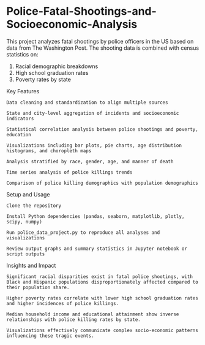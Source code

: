 # Police-Fatal-Shootings-and-Socioeconomic-Analysis
This project analyzes fatal shootings by police officers in the US based on data from The Washington Post. The shooting data is combined with census statistics on: 
1) Racial demographic breakdowns
2) High school graduation rates
3) Poverty rates by state
   
Key Features

    Data cleaning and standardization to align multiple sources

    State and city-level aggregation of incidents and socioeconomic indicators

    Statistical correlation analysis between police shootings and poverty, education

    Visualizations including bar plots, pie charts, age distribution histograms, and choropleth maps

    Analysis stratified by race, gender, age, and manner of death

    Time series analysis of police killings trends

    Comparison of police killing demographics with population demographics
    

Setup and Usage

    Clone the repository

    Install Python dependencies (pandas, seaborn, matplotlib, plotly, scipy, numpy)

    Run police_data_project.py to reproduce all analyses and visualizations

    Review output graphs and summary statistics in Jupyter notebook or script outputs


  Insights and Impact

    Significant racial disparities exist in fatal police shootings, with Black and Hispanic populations disproportionately affected compared to their population share.

    Higher poverty rates correlate with lower high school graduation rates and higher incidences of police killings.

    Median household income and educational attainment show inverse relationships with police killing rates by state.

    Visualizations effectively communicate complex socio-economic patterns influencing these tragic events.

